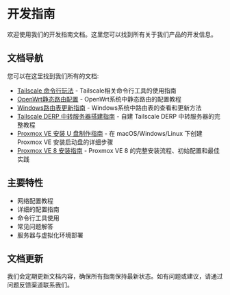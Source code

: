 # 开发指南

欢迎使用我们的开发指南文档。这里您可以找到所有关于我们产品的开发信息。

## 文档导航

您可以在这里找到我们所有的文档:

- [Tailscale 命令行玩法](Tailscale_CLI_Guide.md) - Tailscale相关命令行工具的使用指南
- [OpenWrt静态路由配置](static-routing.md) - OpenWrt系统中静态路由的配置教程
- [Windows路由表更新指南](windows-routing.md) - Windows系统中路由表的查看和更新方法
- [Tailscale DERP 中转服务器搭建指南](tailscale-derp-guide.md) - 自建 Tailscale DERP 中转服务器的完整教程
- [Proxmox VE 安装 U 盘制作指南](proxmox-ve-usb-creation-guide.md) - 在 macOS/Windows/Linux 下创建 Proxmox VE 安装启动盘的详细步骤
- [Proxmox VE 8 安装指南](proxmox-ve8-installation-guide.md) - Proxmox VE 8 的完整安装流程、初始配置和最佳实践

## 主要特性

- 网络配置教程
- 详细的配置指南
- 命令行工具使用
- 常见问题解答
- 服务器与虚拟化环境部署

## 文档更新

我们会定期更新文档内容，确保所有指南保持最新状态。如有问题或建议，请通过问题反馈渠道联系我们。